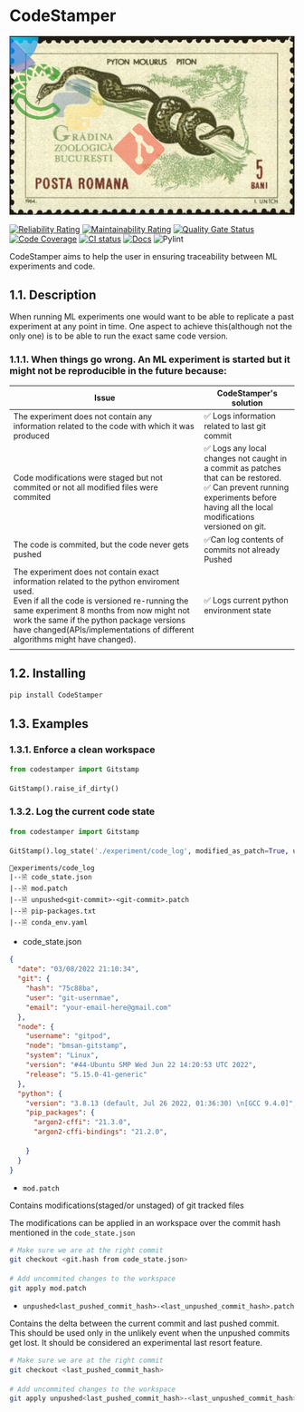 # CodeStamper

![](https://github.com/bmsan/codestamper/blob/main/docs/source/CodeStamper.png)

[![Reliability Rating](https://sonarcloud.io/api/project_badges/measure?project=bmsan_codestamper&metric=reliability_rating)](https://sonarcloud.io/summary/new_code?id=bmsan_codestamper)
[![Maintainability Rating](https://sonarcloud.io/api/project_badges/measure?project=bmsan_codestamper&metric=sqale_rating)](https://sonarcloud.io/summary/new_code?id=bmsan_codestamper)
[![Quality Gate Status](https://sonarcloud.io/api/project_badges/measure?project=bmsan_codestamper&metric=alert_status)](https://sonarcloud.io/summary/new_code?id=bmsan_codestamper)
[![Code Coverage](https://codecov.io/gh/bmsan/codestamper/branch/main/graph/badge.svg?token=0UPE6C3S7W)](https://codecov.io/gh/bmsan/codestamper)
[![CI status](https://github.com/bmsan/codestamper/workflows/CI/badge.svg)](https://github.com/bmsan/codestamper/actions?queryworkflow%3ACI+event%3Apush+branch%3Amain)
[![Docs](https://readthedocs.org/projects/codestamper/badge/?version=latest)](https://readthedocs.org/projects/codestamper)
![Pylint](https://img.shields.io/badge/Pylint->=9.90/10-green)



CodeStamper aims to help the user in ensuring traceability between ML experiments and code.



## 1.1. Description
When running ML experiments one would want to be able to replicate a past experiment at any point in time. One aspect to achieve this(although not the only one) is to be able to run the exact same code version.

### 1.1.1. When things go wrong. An ML experiment is started but it might not be  reproducible in the future because:

| Issue                                                                                                                                                                                                                                                                                                                   | CodeStamper's solution                                                                                                                                                              |
| ----------------------------------------------------------------------------------------------------------------------------------------------------------------------------------------------------------------------------------------------------------------------------------------------------------------------- | ----------------------------------------------------------------------------------------------------------------------------------------------------------------------------------- |
| The experiment does not contain any information related to the code with which it was produced                                                                                                                                                                                                                          | ✅ Logs information related to last git commit                                                                                                                                       |
| Code modifications were staged but not commited or not all modified files were commited                                                                                                                                                                                                                                 | ✅ Logs any local changes not caught in a commit as patches that can be restored. <br> ✅ Can prevent running experiments before having all the local modifications versioned on git. |
| The code is commited, but the code never gets pushed                                                                                                                                                                                                                                                                    | ✅Can log contents of commits not already Pushed                                                                                                                                     |
| The experiment does not contain exact information related to the python enviroment used.  <br> Even if all the code is versioned re-running the same experiment 8 months from now might not work the same if the python package versions have changed(APIs/implementations of different algorithms might have changed). | ✅ Logs current python environment state                                                                                                                                             |
|                                                                                                                                                                                                                                                                                                                         |                                                                                                                                                                                     |

## 1.2. Installing

```bash
pip install CodeStamper
```
## 1.3. Examples

### 1.3.1. Enforce a clean workspace
```py
from codestamper import Gitstamp

GitStamp().raise_if_dirty()
```

### 1.3.2. Log the current code state
```py
from codestamper import Gitstamp

GitStamp().log_state('./experiment/code_log', modified_as_patch=True, unpushed_as_patch=True)
```
```
📁experiments/code_log
|--🗎 code_state.json
|--🗎 mod.patch
|--🗎 unpushed<git-commit>-<git-commit>.patch
|--🗎 pip-packages.txt
|--🗎 conda_env.yaml
```
- code_state.json
```json
{
  "date": "03/08/2022 21:10:34",
  "git": {
    "hash": "75c88ba",
    "user": "git-usernmae",
    "email": "your-email-here@gmail.com"
  },
  "node": {
    "username": "gitpod",
    "node": "bmsan-gitstamp",
    "system": "Linux",
    "version": "#44-Ubuntu SMP Wed Jun 22 14:20:53 UTC 2022",
    "release": "5.15.0-41-generic"
  },
  "python": {
    "version": "3.8.13 (default, Jul 26 2022, 01:36:30) \n[GCC 9.4.0]",
    "pip_packages": {
      "argon2-cffi": "21.3.0",
      "argon2-cffi-bindings": "21.2.0",
        
    }
  }
}
```

- `mod.patch`

Contains modifications(staged/or unstaged) of git tracked files

The modifications can be applied in an workspace over the commit hash mentioned in the `code_state.json`
```bash
# Make sure we are at the right commit
git checkout <git.hash from code_state.json>

# Add uncommited changes to the workspace
git apply mod.patch
```

- `unpushed<last_pushed_commit_hash>-<last_unpushed_commit_hash>.patch`

Contains the delta between the current commit and last pushed commit.
This should be used only in the unlikely event when the unpushed commits get lost.
It should be considered an experimental last resort feature.


```bash
# Make sure we are at the right commit
git checkout <last_pushed_commit_hash>

# Add uncommited changes to the workspace
git apply unpushed<last_pushed_commit_hash>-<last_unpushed_commit_hash>.patch
```


